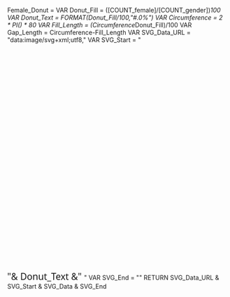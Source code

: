 Female_Donut = 
VAR Donut_Fill = ([COUNT_female]/[COUNT_gender])*100
VAR Donut_Text = FORMAT(Donut_Fill/100,"#.0%")
VAR Circumference = 2 * PI() * 80
VAR Fill_Length = (Circumference*Donut_Fill)/100
VAR Gap_Length = Circumference-Fill_Length
VAR SVG_Data_URL = "data:image/svg+xml;utf8,"
VAR SVG_Start = "<svg xmlns='http://www.w3.org/2000/svg' viewBox='0 0 250 250'>"
VAR SVG_Data = 
"
<defs>
    <linearGradient id='gradient' x1='0%' y1='0%' x2='100%' y2='0%'>
        <stop offset='0%' style='stop-color: #3c4cad' />
        <stop offset='100%' style='stop-color: #f04393' />
    </linearGradient>
<style>
    #backgroundCircle {
        fill: none;
        stroke: #f7f3f3;
        stroke-width: 15;
    }
    #fillCircle {
        fill: none;
        stroke: url(#gradient);
        stroke-width: 15;
        stroke-dasharray: "& Fill_Length &" , "& Gap_Length &";
        transform: rotate(-90deg);
        transform-origin: center;
        stroke-linecap: round;
    }
    #text {
        font-family: Segoe UI;
        font-size: 1.5em;
        text-anchor: middle;
        fill: #666;
    }
</style>
</defs>

<circle id='backgroundCircle' cx='125' cy='125' r='80' />
<circle id='fillCircle' cx='125' cy='125' r='80' />
<text id='text' x='100' y='100' dx='1.1em' dy='1.2em'> "& Donut_Text &" </text>
"
VAR SVG_End = "</svg>"
RETURN
SVG_Data_URL & SVG_Start & SVG_Data & SVG_End
